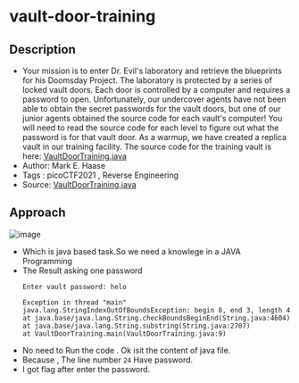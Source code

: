 # vault-door-training

## Description
- Your mission is to enter Dr. Evil's laboratory and retrieve the blueprints for his Doomsday Project. The laboratory is protected by a series of locked vault doors. Each door is controlled by a computer and requires a password to open. Unfortunately, our undercover agents have not been able to obtain the secret passwords for the vault doors, but one of our junior agents obtained the source code for each vault's computer! You will need to read the source code for each level to figure out what the password is for that vault door. As a warmup, we have created a replica vault in our training facility. The source code for the training vault is here: [VaultDoorTraining.java](./VaultDoorTraining.java)
- Author: Mark E. Haase
- Tags  : picoCTF2021 , Reverse Engineering
- Source: [VaultDoorTraining.java](./VaultDoorTraining.java)

## Approach
![image](https://user-images.githubusercontent.com/76644058/215388892-db8104e4-e3bb-4c73-8f9d-e24f08f676bf.png)
- Which is java based task.So we need a knowlege in a JAVA Programming
- The Result asking one password
	```ascii
	Enter vault password: helo
	
	Exception in thread "main" java.lang.StringIndexOutOfBoundsException: begin 8, end 3, length 4
	at java.base/java.lang.String.checkBoundsBeginEnd(String.java:4604)
	at java.base/java.lang.String.substring(String.java:2707)
	at VaultDoorTraining.main(VaultDoorTraining.java:9)
	```
- No need to Run the code . Ok isit the content of java file.
- Because , The line number `24` Have password.
- I got flag after enter the password.



